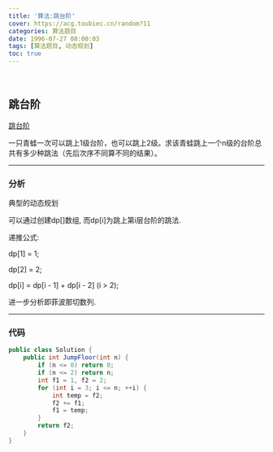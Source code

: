 ```yaml
---
title: '算法:跳台阶'
cover: https://acg.toubiec.cn/random?11
categories: 算法题目
date: 1996-07-27 08:00:03
tags: [算法题目, 动态规划]
toc: true
---
```


<br/>

<!--more-->

## 跳台阶

[跳台阶](https://www.nowcoder.com/practice/8c82a5b80378478f9484d87d1c5f12a4?tpId=13&tqId=11161&tPage=1&rp=1&ru=%2Fta%2Fcoding-interviews&qru=%2Fta%2Fcoding-interviews%2Fquestion-ranking)

一只青蛙一次可以跳上1级台阶，也可以跳上2级。求该青蛙跳上一个n级的台阶总共有多少种跳法（先后次序不同算不同的结果）。

****

### 分析

典型的动态规划

可以通过创建dp[]数组, 而dp[i]为跳上第i层台阶的跳法.

递推公式: 

dp[1] = 1;

dp[2] = 2;

dp[i] = dp[i - 1] + dp[i - 2] (i > 2);

进一步分析即菲波那切数列.

****

### 代码

```java
public class Solution {
    public int JumpFloor(int n) {
        if (n <= 0) return 0;
        if (n <= 2) return n;
        int f1 = 1, f2 = 2;
        for (int i = 3; i <= n; ++i) {
            int temp = f2;
            f2 += f1;
            f1 = temp;
        }
        return f2;
    }
}
```

